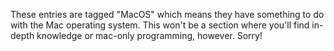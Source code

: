 ---
---
These entries are tagged "MacOS" which means they have something to do with the Mac operating system.  This won't be a section where you'll find in-depth knowledge or mac-only programming, however. Sorry!